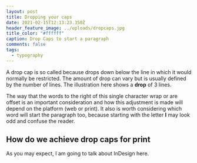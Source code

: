 ```yaml
---
layout: post
title: Dropping your caps
date: 2021-02-15T12:13:23.350Z
header_feature_image: ../uploads/dropcaps.jpg
title_color: "#ffffff"
caption: Drop Caps to start a paragraph
comments: false
tags:
  - typography
---
```

A drop cap is so called because drops down below the line in which it would normally be restricted. The amount of drop can vary but is usually defined by the number of lines. The illustration here shows a **drop** of 3 lines.

The way that the words to the right of this single character wrap or are offset is an important consideration and how this adjustment is made will depend on the platform (web or print). It also is worth considering which word will start the paragraph too, because starting with the letter **I** may look odd and confuse the reader.

## How do we achieve drop caps for print

As you may expect, I am going to talk about InDesign here.